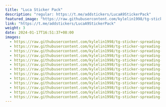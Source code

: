 ```yaml
---
title: "Luca Sticker Pack"
description: "regular: https://t.me/addstickers/LucaA9StickerPack"
featured_image: "https://raw.githubusercontent.com/kylelin1998/tg-sticker-spreading-worldwide-images/main/img/87835f71-e784-4ce8-a090-eafde0818eb3.jpg"
link: "https://t.me/addstickers/LucaA9StickerPack"
weight: 3
date: 2024-01-17T16:51:37+08:00
images:
  - https://raw.githubusercontent.com/kylelin1998/tg-sticker-spreading-worldwide-images/main/img/87835f71-e784-4ce8-a090-eafde0818eb3.jpg
  - https://raw.githubusercontent.com/kylelin1998/tg-sticker-spreading-worldwide-images/main/img/c6223d5a-77df-4fcc-93bc-651819719bd9.jpg
  - https://raw.githubusercontent.com/kylelin1998/tg-sticker-spreading-worldwide-images/main/img/864a5e88-1d95-4c83-ae61-8e3068d149e0.jpg
  - https://raw.githubusercontent.com/kylelin1998/tg-sticker-spreading-worldwide-images/main/img/e4530ef6-7646-4b8c-9da9-7fabf17dcb65.jpg
  - https://raw.githubusercontent.com/kylelin1998/tg-sticker-spreading-worldwide-images/main/img/922794b5-69ad-4d12-a4dd-2caf6bb7d4fb.jpg
  - https://raw.githubusercontent.com/kylelin1998/tg-sticker-spreading-worldwide-images/main/img/e03dfd2f-8930-4a6d-ad4f-527149a6a5da.jpg
  - https://raw.githubusercontent.com/kylelin1998/tg-sticker-spreading-worldwide-images/main/img/20ec9e34-e44a-4d7a-8852-dffb8fa3f8cc.jpg
  - https://raw.githubusercontent.com/kylelin1998/tg-sticker-spreading-worldwide-images/main/img/32ca8b66-6d00-4d65-8979-f0bd55fc5b74.jpg
  - https://raw.githubusercontent.com/kylelin1998/tg-sticker-spreading-worldwide-images/main/img/b19b9327-8088-486a-9bed-40d78b1ed55c.jpg
  - https://raw.githubusercontent.com/kylelin1998/tg-sticker-spreading-worldwide-images/main/img/3c1603d3-f789-4cb9-b3c8-485616e9ece5.jpg
  - https://raw.githubusercontent.com/kylelin1998/tg-sticker-spreading-worldwide-images/main/img/188f8804-df4b-4ee5-9f44-5f55f65c71ec.jpg
  - https://raw.githubusercontent.com/kylelin1998/tg-sticker-spreading-worldwide-images/main/img/762b8a2c-b12d-4040-a20a-05a230ac3fe3.jpg
  - https://raw.githubusercontent.com/kylelin1998/tg-sticker-spreading-worldwide-images/main/img/ec9c2a8b-9017-4077-8e8a-e496fffd83d4.jpg
---
```

